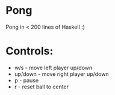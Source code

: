 
# **Pong**

Pong in < 200 lines of Haskell :)

# Controls:

* w/s     - move left player up/down
* up/down - move right player up/down
* p       - pause
* r       - reset ball to center

